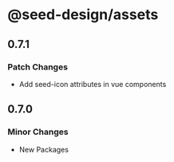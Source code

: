 # @seed-design/assets

## 0.7.1

### Patch Changes

- Add seed-icon attributes in vue components

## 0.7.0

### Minor Changes

- New Packages
